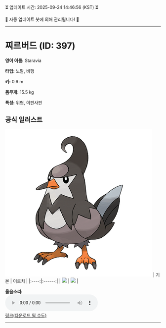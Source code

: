 
⏳ 업데이트 시간: 2025-09-24 14:46:56 (KST) ⏳

🤖 자동 업데이트 봇에 의해 관리됩니다! 🤖

---

# 찌르버드 (ID: 397)
**영어 이름:** Staravia

**타입:** 노말, 비행

**키:** 0.6 m

**몸무게:** 15.5 kg

**특성:** 위협, 이판사판

## 공식 일러스트
![](https://raw.githubusercontent.com/PokeAPI/sprites/master/sprites/pokemon/other/official-artwork/397.png)
| 기본 | 이로치 |
|:----:|:------:|
| <img src="http://play.pokemonshowdown.com/sprites/ani/staravia.gif" width="200"> | <img src="http://play.pokemonshowdown.com/sprites/ani-shiny/staravia.gif" width="200"> |

**울음소리:**<br><audio controls src="https://raw.githubusercontent.com/PokeAPI/cries/main/cries/pokemon/latest/397.ogg"></audio><br> [링크(다운로드 될 수도)](https://raw.githubusercontent.com/PokeAPI/cries/main/cries/pokemon/latest/397.ogg)


---
